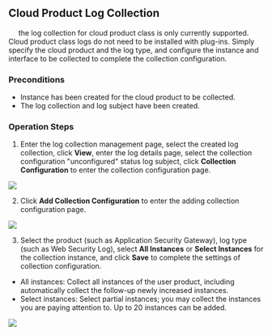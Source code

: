 ## Cloud Product Log Collection

&#160;&#160;&#160;&#160; the log collection for cloud product class is only currently supported. Cloud product class logs do not need to be installed with plug-ins. Simply specify the cloud product and the log type, and configure the instance and interface to be collected to complete the collection configuration.  

### Preconditions  
- Instance has been created for the cloud product to be collected.  
- The log collection and log subject have been created.

### Operation Steps
1. 	Enter the log collection management page, select the created log collection, click **View**, enter the log details page, select the collection configuration "unconfigured" status log subject, click **Collection Configuration** to enter the collection configuration page.

![](https://raw.githubusercontent.com/luolei-laurel/cn-1/patch-1/image/LogService/LogCollection/noConfig.png)

2. 	Click **Add Collection Configuration** to enter the adding collection configuration page.

![](https://raw.githubusercontent.com/luolei-laurel/cn-1/patch-1/image/LogService/LogCollection/addConfig.png)

3. 	Select the product (such as Application Security Gateway), log type (such as Web Security Log), select **All Instances** or **Select Instances** for the collection instance, and click **Save** to complete the settings of collection configuration.  
- All instances: Collect all instances of the user product, including automatically collect the follow-up newly increased instances.  
- Select instances: Select partial instances; you may collect the instances you are paying attention to. Up to 20 instances can be added.

![](https://raw.githubusercontent.com/luolei-laurel/cn-1/patch-1/image/LogService/LogCollection/configuration.png)
